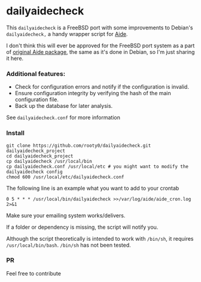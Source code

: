 # dailyaidecheck
This `dailyaidecheck` is a FreeBSD port with some improvements to Debian's `dailyaidecheck,` a handy wrapper script for [Aide](https://aide.github.io/).

I don't think this will ever be approved for the FreeBSD port system as a part of [original Aide package](https://cgit.freebsd.org/ports/tree/security/aide), the same as it's done in Debian, so I'm just sharing it here.

### Additional features:
- Check for configuration errors and notify if the configuration is invalid.
- Ensure configuration integrity by verifying the hash of the main configuration file.
- Back up the database for later analysis.

See `dailyaidecheck.conf` for more information

### Install

```shell
git clone https://github.com/rooty0/dailyaidecheck.git dailyaidecheck_project
cd dailyaidecheck_project
cp dailyaidecheck /usr/local/bin
cp dailyaidecheck.conf /usr/local/etc # you might want to modify the dailyaidecheck config
chmod 600 /usr/local/etc/dailyaidecheck.conf
```
The following line is an example what you want to add to your crontab
```text
0 5 * * * /usr/local/bin/dailyaidecheck >>/var/log/aide/aide_cron.log 2>&1
```

Make sure your emailing system works/delivers.

If a folder or dependency is missing, the script will notify you.

Although the script theoretically is intended to work with `/bin/sh`, it requires `/usr/local/bin/bash`. `/bin/sh` has not been tested.

### PR
Feel free to contribute
